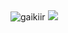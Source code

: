 <!-- Profile views counter -->
<img src="https://komarev.com/ghpvc/?username=gaikiir&label=Profile%20views&color=0e75b6&style=flat" alt="gaikiir" />

<!-- GitHub stats -->
<img src="https://github-readme-stats.vercel.app/api?username=gaikiir&show_icons=true&theme=default" />
